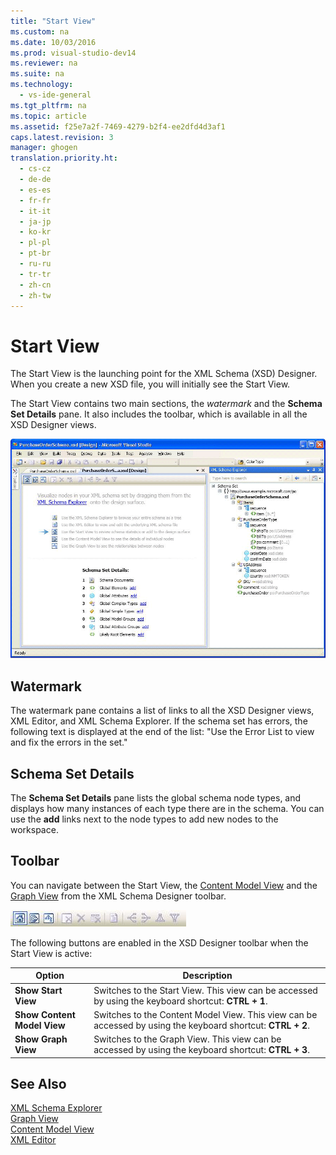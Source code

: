 ```yaml
---
title: "Start View"
ms.custom: na
ms.date: 10/03/2016
ms.prod: visual-studio-dev14
ms.reviewer: na
ms.suite: na
ms.technology: 
  - vs-ide-general
ms.tgt_pltfrm: na
ms.topic: article
ms.assetid: f25e7a2f-7469-4279-b2f4-ee2dfd4d3af1
caps.latest.revision: 3
manager: ghogen
translation.priority.ht: 
  - cs-cz
  - de-de
  - es-es
  - fr-fr
  - it-it
  - ja-jp
  - ko-kr
  - pl-pl
  - pt-br
  - ru-ru
  - tr-tr
  - zh-cn
  - zh-tw
---
```

# Start View
The Start View is the launching point for the XML Schema (XSD) Designer. When you create a new XSD file, you will initially see the Start View.  
  
 The Start View contains two main sections, the *watermark* and the **Schema Set Details** pane. It also includes the toolbar, which is available in all the XSD Designer views.  
  
 ![XML Schema Designer Start View](../VS_IDE/media/XSDDesigner_StartView.gif "XSDDesigner_StartView")  
  
## Watermark  
 The watermark pane contains a list of links to all the XSD Designer views, XML Editor, and XML Schema Explorer. If the schema set has errors, the following text is displayed at the end of the list: "Use the Error List to view and fix the errors in the set."  
  
## Schema Set Details  
 The **Schema Set Details** pane lists the global schema node types, and displays how many instances of each type there are in the schema. You can use the **add** links next to the node types to add new nodes to the workspace.  
  
## Toolbar  
 You can navigate between the Start View, the [Content Model View](../VS_IDE/Content-Model-View.md) and the [Graph View](../VS_IDE/Graph-View.md) from the XML Schema Designer toolbar.  
  
 ![XML Schema Designer Toolbar](../VS_IDE/media/XSDStartViewToolbar.gif "XSDStartViewToolbar")  
  
 The following buttons are enabled in the XSD Designer toolbar when the Start View is active:  
  
|Option|Description|  
|------------|-----------------|  
|**Show Start View**|Switches to the Start View. This view can be accessed by using the keyboard shortcut: **CTRL + 1**.|  
|**Show Content Model View**|Switches to the Content Model View. This view can be accessed by using the keyboard shortcut: **CTRL + 2**.|  
|**Show Graph View**|Switches to the Graph View. This view can be accessed by using the keyboard shortcut: **CTRL + 3**.|  
  
## See Also  
 [XML Schema Explorer](../VS_IDE/XML-Schema-Explorer.md)   
 [Graph View](../VS_IDE/Graph-View.md)   
 [Content Model View](../VS_IDE/Content-Model-View.md)   
 [XML Editor](../VS_IDE/XML-Editor.md)